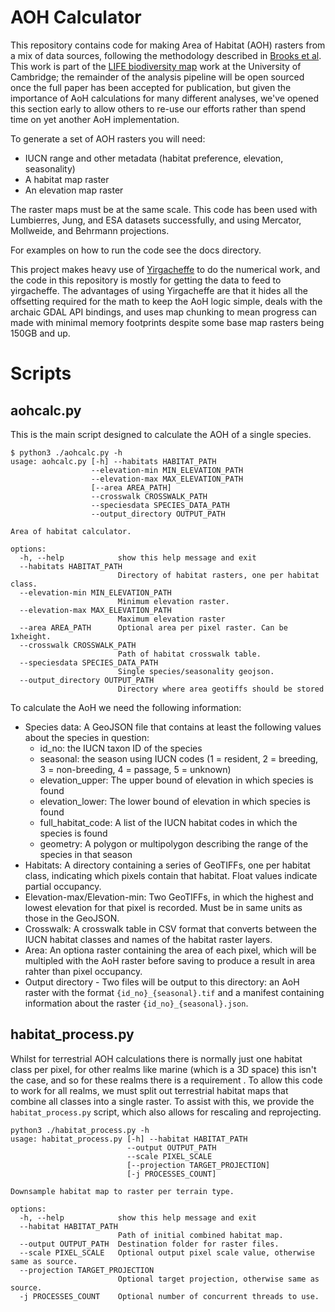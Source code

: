 # AOH Calculator

This repository contains code for making Area of Habitat (AOH) rasters from a mix of data sources, following the methodology described in [Brooks et al](<https://www.cell.com/trends/ecology-evolution/fulltext/S0169-5347(19)30189-2>). This work is part of the [LIFE biodiversity map](https://www.cambridge.org/engage/coe/article-details/660e6f08418a5379b00a82b2) work at the University of Cambridge; the remainder of the analysis pipeline will be open sourced once the full paper has been accepted for publication, but given the importance of AoH calculations for many different analyses, we've opened this section early to allow others to re-use our efforts rather than spend time on yet another AoH implementation.

To generate a set of AOH rasters you will need:

- IUCN range and other metadata (habitat preference, elevation, seasonality)
- A habitat map raster
- An elevation map raster

The raster maps must be at the same scale. This code has been used with Lumbierres, Jung, and ESA datasets successfully, and using Mercator, Mollweide, and Behrmann projections.

For examples on how to run the code see the docs directory.

This project makes heavy use of [Yirgacheffe](https://github.com/quantifyearth/yirgacheffe) to do the numerical work, and the code in this repository is mostly for getting the data to feed to yirgacheffe. The advantages of using Yirgacheffe are that it hides all the offsetting required for the math to keep the AoH logic simple, deals with the archaic GDAL API bindings, and uses map chunking to mean progress can made with minimal memory footprints despite some base map rasters being 150GB and up.

# Scripts

## aohcalc.py

This is the main script designed to calculate the AOH of a single species.

```SystemShell
$ python3 ./aohcalc.py -h
usage: aohcalc.py [-h] --habitats HABITAT_PATH
                  --elevation-min MIN_ELEVATION_PATH
                  --elevation-max MAX_ELEVATION_PATH
                  [--area AREA_PATH]
                  --crosswalk CROSSWALK_PATH
                  --speciesdata SPECIES_DATA_PATH
                  --output_directory OUTPUT_PATH

Area of habitat calculator.

options:
  -h, --help            show this help message and exit
  --habitats HABITAT_PATH
                        Directory of habitat rasters, one per habitat class.
  --elevation-min MIN_ELEVATION_PATH
                        Minimum elevation raster.
  --elevation-max MAX_ELEVATION_PATH
                        Maximum elevation raster
  --area AREA_PATH      Optional area per pixel raster. Can be 1xheight.
  --crosswalk CROSSWALK_PATH
                        Path of habitat crosswalk table.
  --speciesdata SPECIES_DATA_PATH
                        Single species/seasonality geojson.
  --output_directory OUTPUT_PATH
                        Directory where area geotiffs should be stored

```

To calculate the AoH we need the following information:

- Species data: A GeoJSON file that contains at least the following values about the species in question:
  - id_no: the IUCN taxon ID of the species
  - seasonal: the season using IUCN codes (1 = resident, 2 = breeding, 3 = non-breeding, 4 = passage, 5 = unknown)
  - elevation_upper: The upper bound of elevation in which species is found
  - elevation_lower: The lower bound of elevation in which species is found
  - full_habitat_code: A list of the IUCN habitat codes in which the species is found
  - geometry: A polygon or multipolygon describing the range of the species in that season
- Habitats: A directory containing a series of GeoTIFFs, one per habitat class, indicating which pixels contain that habitat. Float values indicate partial occupancy.
- Elevation-max/Elevation-min: Two GeoTIFFs, in which the highest and lowest elevation for that pixel is recorded. Must be in same units as those in the GeoJSON.
- Crosswalk: A crosswalk table in CSV format that converts between the IUCN habitat classes and names of the habitat raster layers.
- Area: An optiona raster containing the area of each pixel, which will be multipled with the AoH raster before saving to produce a result in area rahter than pixel occupancy.
- Output directory - Two files will be output to this directory: an AoH raster with the format `{id_no}_{seasonal}.tif` and a manifest containing information about the raster `{id_no}_{seasonal}.json`.

## habitat_process.py

Whilst for terrestrial AOH calculations there is normally just one habitat class per pixel, for other realms like marine (which is a 3D space) this isn't the case, and so for these realms there is a requirement . To allow this code to work for all realms, we must split out terrestrial habitat maps that combine all classes into a single raster. To assist with this, we provide the `habitat_process.py` script, which also allows for rescaling and reprojecting.

```SystemShell
python3 ./habitat_process.py -h
usage: habitat_process.py [-h] --habitat HABITAT_PATH
                          --output OUTPUT_PATH
                          --scale PIXEL_SCALE
                          [--projection TARGET_PROJECTION]
                          [-j PROCESSES_COUNT]

Downsample habitat map to raster per terrain type.

options:
  -h, --help            show this help message and exit
  --habitat HABITAT_PATH
                        Path of initial combined habitat map.
  --output OUTPUT_PATH  Destination folder for raster files.
  --scale PIXEL_SCALE   Optional output pixel scale value, otherwise same as source.
  --projection TARGET_PROJECTION
                        Optional target projection, otherwise same as source.
  -j PROCESSES_COUNT    Optional number of concurrent threads to use.
```
